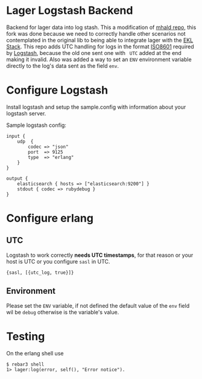 Lager Logstash Backend
======================

Backend for lager data into log stash. This a modification of [mhald repo],
this fork was done because we need to correctly handle other scenarios
not contemplated in the original lib to being able to integrate lager with the
[EKL Stack]. This repo adds UTC handling for logs in the format [ISO8601]
required by [Logstash], because the old one sent one with ` UTC` added
at the end making it invalid. Also was added a way to set  an `ENV`
environment variable directly to the log's data sent as the field `env`.

# Configure Logstash

Install logstash and setup the sample.config with information about your logstash server.

Sample logstash config:

```
input {
    udp  {
        codec => "json"
        port  => 9125
        type  => "erlang"
    }
}

output {
    elasticsearch { hosts => ["elasticsearch:9200"] }
    stdout { codec => rubydebug }
}
```

# Configure erlang
## UTC
Logstash to work correctly **needs UTC timestamps**, for that reason or
your host is UTC or you configure `sasl` in UTC.
~~~
{sasl, [{utc_log, true}]}
~~~

## Environment
Please set the `ENV` variable, if not defined the default value
of the `env` field wil be `debug` otherwise is the variable's value.


# Testing

On the erlang shell use

```
$ rebar3 shell
1> lager:log(error, self(), "Error notice").
```

[mhald repo]: https://github.com/mhald/lager_logstash_backend
[EKL Stack]: https://www.elastic.co/elk-stack
[Logstash]: https://www.elastic.co/products/logstash
[ISO8601]: https://en.wikipedia.org/wiki/ISO_8601
